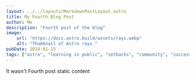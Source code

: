```yaml
---
layout: ../../layouts/MarkdownPostLayout.astro
title: My Fourth Blog Post
author: Me
description: "Fourth post of the blog"
image:
    url: "https://docs.astro.build/assets/rays.webp"
    alt: "Thumbnail of Astro rays."
pubDate: 2024-01-15
tags: ["astro", "learning in public", "setbacks", "community", "successes"]
---
```

It wasn't Fourth post static content